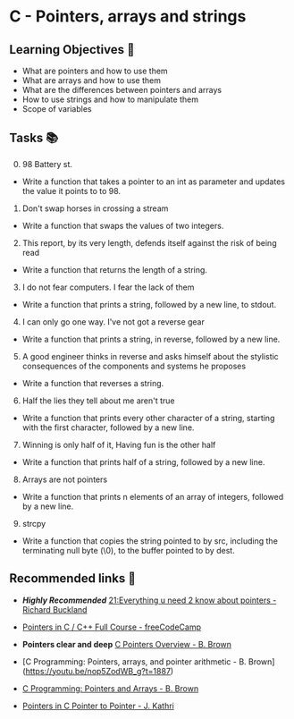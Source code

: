 # C - Pointers, arrays and strings

## Learning Objectives 🎯

- What are pointers and how to use them
- What are arrays and how to use them
- What are the differences between pointers and arrays
- How to use strings and how to manipulate them
- Scope of variables

## Tasks 📚

0. 98 Battery st.  
- Write a function that takes a pointer to an int as parameter and updates the value it points to to 98.

1. Don't swap horses in crossing a stream
 - Write a function that swaps the values of two integers.

2. This report, by its very length, defends itself against the risk of being read
 - Write a function that returns the length of a string.

3. I do not fear computers. I fear the lack of them
 - Write a function that prints a string, followed by a new line, to stdout.

4. I can only go one way. I've not got a reverse gear 
 - Write a function that prints a string, in reverse, followed by a new line.

5. A good engineer thinks in reverse and asks himself about the stylistic consequences of the components and systems he proposes 
 - Write a function that reverses a string.

6. Half the lies they tell about me aren't true 
 - Write a function that prints every other character of a string, starting with the first character, followed by a new line.

7. Winning is only half of it, Having fun is the other half 
 - Write a function that prints half of a string, followed by a new line.

8. Arrays are not pointers 
 - Write a function that prints n elements of an array of integers, followed by a new line.

9. strcpy 
- Write a function that copies the string pointed to by src, including the terminating null byte (\0), to the buffer pointed to by dest.

## Recommended links 🔗

- ___Highly Recommended___ [21:Everything u need 2 know about pointers - Richard Buckland](https://www.youtube.com/watch?v=Rxvv9krECNw)

- [Pointers in C / C++ Full Course - freeCodeCamp](https://www.youtube.com/watch?v=zuegQmMdy8M)

- __Pointers clear and deep__ [C Pointers Overview - B. Brown](https://youtu.be/dCsrfXtRUDM?t=46)

- [C Programming: Pointers, arrays, and pointer arithmetic - B. Brown] (https://youtu.be/nop5ZodWB_g?t=1887)
	

- [C Programming: Pointers and Arrays - B. Brown](https://www.youtube.com/watch?v=f-m3AH6EeTY) 

- [Pointers in C Pointer to Pointer - J. Kathri](https://youtu.be/TPNYntM-5o4?t=156)
